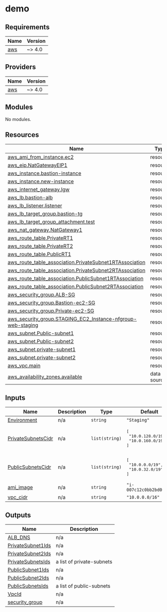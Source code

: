 # demo
<!-- BEGIN_TF_DOCS -->
## Requirements

| Name | Version |
|------|---------|
| <a name="requirement_aws"></a> [aws](#requirement\_aws) | ~> 4.0 |

## Providers

| Name | Version |
|------|---------|
| <a name="provider_aws"></a> [aws](#provider\_aws) | ~> 4.0 |

## Modules

No modules.

## Resources

| Name | Type |
|------|------|
| [aws_ami_from_instance.ec2](https://registry.terraform.io/providers/hashicorp/aws/latest/docs/resources/ami_from_instance) | resource |
| [aws_eip.NatGatewayEIP1](https://registry.terraform.io/providers/hashicorp/aws/latest/docs/resources/eip) | resource |
| [aws_instance.bastion-instance](https://registry.terraform.io/providers/hashicorp/aws/latest/docs/resources/instance) | resource |
| [aws_instance.new-instance](https://registry.terraform.io/providers/hashicorp/aws/latest/docs/resources/instance) | resource |
| [aws_internet_gateway.Igw](https://registry.terraform.io/providers/hashicorp/aws/latest/docs/resources/internet_gateway) | resource |
| [aws_lb.bastion-alb](https://registry.terraform.io/providers/hashicorp/aws/latest/docs/resources/lb) | resource |
| [aws_lb_listener.listener](https://registry.terraform.io/providers/hashicorp/aws/latest/docs/resources/lb_listener) | resource |
| [aws_lb_target_group.bastion-tg](https://registry.terraform.io/providers/hashicorp/aws/latest/docs/resources/lb_target_group) | resource |
| [aws_lb_target_group_attachment.test](https://registry.terraform.io/providers/hashicorp/aws/latest/docs/resources/lb_target_group_attachment) | resource |
| [aws_nat_gateway.NatGateway1](https://registry.terraform.io/providers/hashicorp/aws/latest/docs/resources/nat_gateway) | resource |
| [aws_route_table.PrivateRT1](https://registry.terraform.io/providers/hashicorp/aws/latest/docs/resources/route_table) | resource |
| [aws_route_table.PrivateRT2](https://registry.terraform.io/providers/hashicorp/aws/latest/docs/resources/route_table) | resource |
| [aws_route_table.PublicRT1](https://registry.terraform.io/providers/hashicorp/aws/latest/docs/resources/route_table) | resource |
| [aws_route_table_association.PrivateSubnet1RTAssociation](https://registry.terraform.io/providers/hashicorp/aws/latest/docs/resources/route_table_association) | resource |
| [aws_route_table_association.PrivateSubnet2RTAssociation](https://registry.terraform.io/providers/hashicorp/aws/latest/docs/resources/route_table_association) | resource |
| [aws_route_table_association.PublicSubnet1RTAssociation](https://registry.terraform.io/providers/hashicorp/aws/latest/docs/resources/route_table_association) | resource |
| [aws_route_table_association.PublicSubnet2RTAssociation](https://registry.terraform.io/providers/hashicorp/aws/latest/docs/resources/route_table_association) | resource |
| [aws_security_group.ALB-SG](https://registry.terraform.io/providers/hashicorp/aws/latest/docs/resources/security_group) | resource |
| [aws_security_group.Bastion-ec2-SG](https://registry.terraform.io/providers/hashicorp/aws/latest/docs/resources/security_group) | resource |
| [aws_security_group.Private-ec2-SG](https://registry.terraform.io/providers/hashicorp/aws/latest/docs/resources/security_group) | resource |
| [aws_security_group.STAGING_EC2_Instance-nfgroup-web-staging](https://registry.terraform.io/providers/hashicorp/aws/latest/docs/resources/security_group) | resource |
| [aws_subnet.Public-subnet1](https://registry.terraform.io/providers/hashicorp/aws/latest/docs/resources/subnet) | resource |
| [aws_subnet.Public-subnet2](https://registry.terraform.io/providers/hashicorp/aws/latest/docs/resources/subnet) | resource |
| [aws_subnet.private-subnet1](https://registry.terraform.io/providers/hashicorp/aws/latest/docs/resources/subnet) | resource |
| [aws_subnet.private-subnet2](https://registry.terraform.io/providers/hashicorp/aws/latest/docs/resources/subnet) | resource |
| [aws_vpc.main](https://registry.terraform.io/providers/hashicorp/aws/latest/docs/resources/vpc) | resource |
| [aws_availability_zones.available](https://registry.terraform.io/providers/hashicorp/aws/latest/docs/data-sources/availability_zones) | data source |

## Inputs

| Name | Description | Type | Default | Required |
|------|-------------|------|---------|:--------:|
| <a name="input_Environment"></a> [Environment](#input\_Environment) | n/a | `string` | `"Staging"` | no |
| <a name="input_PrivateSubnetsCidr"></a> [PrivateSubnetsCidr](#input\_PrivateSubnetsCidr) | n/a | `list(string)` | <pre>[<br>  "10.0.128.0/19",<br>  "10.0.160.0/19"<br>]</pre> | no |
| <a name="input_PublicSubnetsCidr"></a> [PublicSubnetsCidr](#input\_PublicSubnetsCidr) | n/a | `list(string)` | <pre>[<br>  "10.0.0.0/19",<br>  "10.0.32.0/19"<br>]</pre> | no |
| <a name="input_ami_image"></a> [ami\_image](#input\_ami\_image) | n/a | `string` | `"i-007c12c0bb2bd04c0"` | no |
| <a name="input_vpc_cidr"></a> [vpc\_cidr](#input\_vpc\_cidr) | n/a | `string` | `"10.0.0.0/16"` | no |

## Outputs

| Name | Description |
|------|-------------|
| <a name="output_ALB_DNS"></a> [ALB\_DNS](#output\_ALB\_DNS) | n/a |
| <a name="output_PrivateSubnet1Ids"></a> [PrivateSubnet1Ids](#output\_PrivateSubnet1Ids) | n/a |
| <a name="output_PrivateSubnet2Ids"></a> [PrivateSubnet2Ids](#output\_PrivateSubnet2Ids) | n/a |
| <a name="output_PrivateSubnetsIds"></a> [PrivateSubnetsIds](#output\_PrivateSubnetsIds) | a list of private-subnets |
| <a name="output_PublicSubnet1Ids"></a> [PublicSubnet1Ids](#output\_PublicSubnet1Ids) | n/a |
| <a name="output_PublicSubnet2Ids"></a> [PublicSubnet2Ids](#output\_PublicSubnet2Ids) | n/a |
| <a name="output_PublicSubnetsIds"></a> [PublicSubnetsIds](#output\_PublicSubnetsIds) | a list of public-subnets |
| <a name="output_VpcId"></a> [VpcId](#output\_VpcId) | n/a |
| <a name="output_security_group"></a> [security\_group](#output\_security\_group) | n/a |
<!-- END_TF_DOCS -->